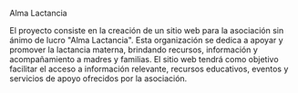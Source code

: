 Alma Lactancia 

El proyecto consiste en la creación de un sitio web para la asociación sin ánimo de lucro "Alma Lactancia". 
Esta organización se dedica a apoyar y promover la lactancia materna, brindando recursos, información y 
acompañamiento a madres y familias. El sitio web tendrá como objetivo facilitar el acceso a información relevante,
recursos educativos, eventos y servicios de apoyo ofrecidos por la asociación.
